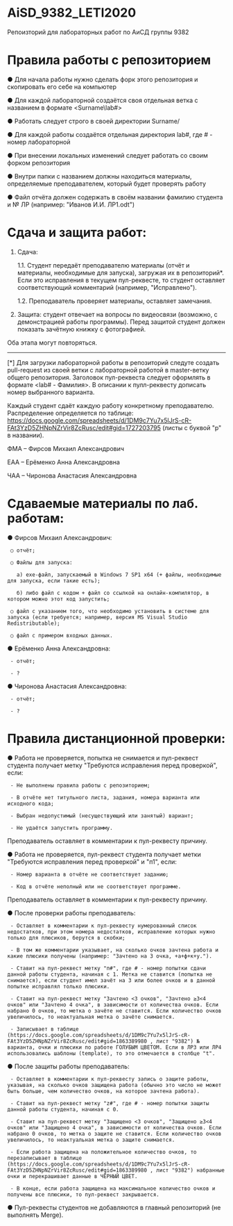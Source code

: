# AiSD_9382_LETI2020
Репоизторий для лабораторных работ по АиСД группы 9382
# Правила работы с репозиторием
   ● Для начала работы нужно сделать форк этого репозитория и скопировать его себе на компьютер

   ● Для каждой лабораторной создаётся своя отдельная ветка c названием в формате <Surname\lab#>

   ● Работать следует строго в своей директории Surname/

   ● Для каждой работы создаётся отдельная директория lab#, где # - номер лабораторной

   ● При внесении локальных изменений следует работать со своим форком репозитория

   ● Внутри папки с названием должны находиться материалы, определяемые преподавателем, который будет проверять работу

   ● Файл отчёта должен содержать в своём названии фамилию студента и № ЛР (например: "Иванов И.И. ЛР1.odt")


# Сдача и защита работ:
1. Сдача:

   1.1. Студент передаёт преподавателю материалы (отчёт и материалы, необходимые для запуска), загружая их в репозиторий*. Если это исправления в текущем пул-реквесте, то студент оставляет соответствующий комментарий (например, "Исправлено").

   1.2. Преподаватель проверяет материалы, оставляет замечания.

2. Защита: студент отвечает на вопросы по видеосвязи (возможно, с демонстрацией работы программы). Перед защитой студент должен показать зачётную книжку с фотографией.

Оба этапа могут повторяться.

---

   [*] Для загрузки лабораторной работы в репозиторий следуте создать pull-request из своей ветки с лабораторной работой в master-ветку общего репозитория. Заголовок пул-реквеста следует оформлять в формате <lab# - Фамилия>. В описании к пулл-реквесту дописать номер выбранного варианта.

   Каждый студент сдаёт каждую работу конкретному преподавателю. Распределение определяется по таблице: https://docs.google.com/spreadsheets/d/1DM9c7Yu7x5lJrS-cR-FAt3YzD5ZHNpNZrVir8ZcRusc/edit#gid=1727203795 (листы с буквой "р" в названии).

   ФМА – Фирсов Михаил Александрович

   ЕАА – Ерёменко Анна Александровна

   ЧАА – Чиронова Анастасия Александровна

   # Сдаваемые материалы по лаб. работам:
   ● Фирсов Михаил Александрович:

     ○ отчёт;

     ○ Файлы для запуска:

       а) exe-файл, запускаемый в Windows 7 SP1 x64 (+ файлы, необходимые для запуска, если такие есть);
 
       б) либо файл с кодом + файл со ссылкой на онлайн-компилятор, в котором можно этот код запустить;

     ○ файл с указанием того, что необходимо установить в системе для запуска (если требуется; например, версия MS Visual Studio Redistributable);

     ○ файл с примером входных данных.

   ● Ерёменко Анна Александровна:

     - отчёт;

     - ?

   ● Чиронова Анастасия Александровна:

     - отчёт;

     - ?

   # Правила дистанционной проверки:
   ● Работа не проверяется, попытка не снимается и пул-реквест студента получает метку "Требуются исправления перед проверкой", если:

     - Не выполнены правила работы с репозиторием;

     - В отчёте нет титульного листа, задания, номера варианта или исходного кода;

     - Выбран недопустимый (несуществующий или занятый) вариант;

     - Не удаётся запустить программу.

   Преподаватель оставляет в комментарии к пул-реквесту причину.

   ● Работа не проверяется, пул-реквест студента получает метки "Требуются исправления перед проверкой" и "п1", если:

     - Номер варианта в отчёте не соответствует заданию;

     - Код в отчёте неполный или не соответствует программе.

   Преподаватель оставляет в комментарии к пул-реквесту причину.

   ● После проверки работы преподаватель:

     - Оставляет в комментарии к пул-реквесту нумерованный список недостатков, при этом номера недостатков, исправление которых нужно только для плюсиков, берутся в скобки;

     - В том же комментарии указывает, на сколько очков зачтена работа и какие плюсики получены (например: "Зачтено на 3 очка, +а+ф+к+у.").

     - Ставит на пул-реквест метку "п#", где # - номер попытки сдачи данной работы студента, начиная с 1. Метка не ставится (попытка не снимается), если студент имел зачёт на 3 или более очков и в данной попытке исправлял только плюсики.

     - Ставит на пул-реквест метку "Зачтено <3 очков", "Зачтено ≥3<4 очков" или "Зачтено 4 очка", в зависимости от количества очков. Если набрано 0 очков, то метка о зачёте не ставится. Если количество очков увеличилось, то неактуальная метка о зачёте снимается.

     - Записывает в таблице (https://docs.google.com/spreadsheets/d/1DM9c7Yu7x5lJrS-cR-FAt3YzD5ZHNpNZrVir8ZcRusc/edit#gid=1863389980 , лист "9382") № варианта, очки и плюсики по работе ГОЛУБЫМ ЦВЕТОМ. Если в ЛР3 или ЛР4 использовались шаблоны (template), то это отмечается в столбце "t".

   ● После защиты работы преподаватель:

     - Оставляет в комментарии к пул-реквесту запись о защите работы, указывая, на сколько очков защищена работа (обычно это число не может быть больше, чем количество очков, на которое зачтена работа).

     - Ставит на пул-реквест метку "z#", где # - номер попытки защиты данной работы студента, начиная с 0.

     - Ставит на пул-реквест метку "Защищено <3 очков", "Защищено ≥3<4 очков" или "Защищено 4 очка", в зависимости от количества очков. Если набрано 0 очков, то метка о защите не ставится. Если количество очков увеличилось, то неактуальная метка о защите снимается.

     - Если работа защищена на положительное количество очков, то перезаписывает в таблице (https://docs.google.com/spreadsheets/d/1DM9c7Yu7x5lJrS-cR-FAt3YzD5ZHNpNZrVir8ZcRusc/edit#gid=1863389980 , лист "9382") набранные очки и перекрашивает данные в ЧЁРНЫЙ ЦВЕТ.

     - В конце, если работа защищена на максимальное количество очков и получены все плюсики, то пул-реквест закрывается.

   ● Пул-реквесты студентов не добавляются в главный репозиторий (не выполнять Merge).
